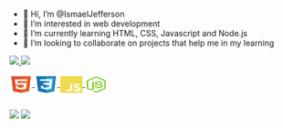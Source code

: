 - 👋 Hi, I’m @IsmaelJefferson
- 👀 I’m interested in web development
- 🌱 I’m currently learning HTML, CSS, Javascript and Node.js
- 💞️ I’m looking to collaborate on projects that help me in my learning


<div>
  <a href="https://github.com/IsmaelJefferson">
  <img height="150em" src="https://github-readme-stats.vercel.app/api?username=IsmaelJefferson&show_icons=true&theme=dracula&include_all_commits=true&count_private=true"/>
  <img height="150em" src="https://github-readme-stats.vercel.app/api/top-langs/?username=IsmaelJefferson&layout=compact&langs_count=7&theme=dracula"/>
</div>
  
  <div style="display: inline_block"><br>
  <img align="center" alt="Ismael-HTML" height="30" width="40" src="https://raw.githubusercontent.com/devicons/devicon/master/icons/html5/html5-original.svg">
  <img align="center" alt="Ismael-CSS" height="30" width="40" src="https://raw.githubusercontent.com/devicons/devicon/master/icons/css3/css3-original.svg">
  <img align="center" alt="Ismael-Js" height="30" width="40" src="https://raw.githubusercontent.com/devicons/devicon/master/icons/javascript/javascript-plain.svg">
  <img align="center" alt="Ismael-Js" height="30" width="40" src="https://raw.githubusercontent.com/devicons/devicon/00f02ef57fb7601fd1ddcc2fe6fe670fef3ae3e4/icons/nodejs/nodejs-original.svg">
    
    
</div>
  
  ##
  
<div> 
    <a href = "mailto:ismael.jefferson181@gmail.com"><img src="https://img.shields.io/badge/-Gmail-%23333?style=for-the-badge&logo=gmail&logoColor=white" target="_blank"></a>
    <a href="https://www.linkedin.com/in/ismael-jefferson/" target="_blank"><img src="https://img.shields.io/badge/-LinkedIn-%230077B5?style=for-the-badge&logo=linkedin&logoColor=white" target="_blank"></a> 
 
</div>
